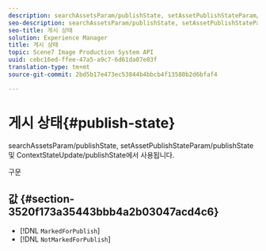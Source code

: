```yaml
---
description: searchAssetsParam/publishState, setAssetPublishStateParam/publishState 및 ContextStateUpdate/publishState에서 사용됩니다.
seo-description: searchAssetsParam/publishState, setAssetPublishStateParam/publishState 및 ContextStateUpdate/publishState에서 사용됩니다.
seo-title: 게시 상태
solution: Experience Manager
title: 게시 상태
topic: Scene7 Image Production System API
uuid: cebc16ed-ffee-47a5-a9c7-6d61da07e03f
translation-type: tm+mt
source-git-commit: 2bd5b17e473ec53844b4bbcb4f13580b2d6bfaf4

---
```



# 게시 상태{#publish-state}

searchAssetsParam/publishState, setAssetPublishStateParam/publishState 및 ContextStateUpdate/publishState에서 사용됩니다.

구문

## 값 {#section-3520f173a35443bbb4a2b03047acd4c6}

* [!DNL `MarkedForPublish`]
* [!DNL `NotMarkedForPublish`]

